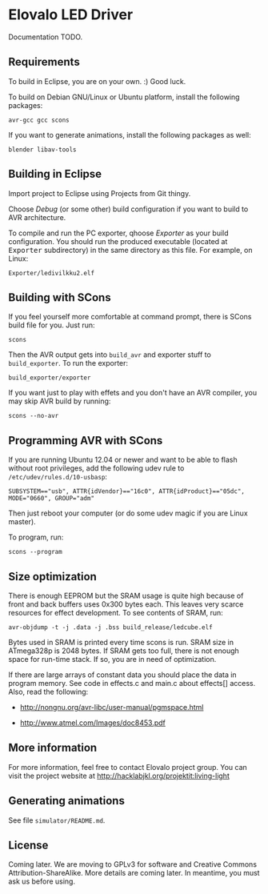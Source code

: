 <!-- -*- mode: markdown; coding: utf-8 -*- -->

# Elovalo LED Driver

Documentation TODO.

## Requirements

To build in Eclipse, you are on your own. :) Good luck.

To build on Debian GNU/Linux or Ubuntu platform, install the following packages:

    avr-gcc gcc scons

If you want to generate animations, install the following packages as well:

    blender libav-tools

## Building in Eclipse

Import project to Eclipse using Projects from Git thingy.

Choose *Debug* (or some other) build configuration if you want to
build to AVR architecture.

To compile and run the PC exporter, qhoose *Exporter* as your build
configuration. You should run the produced executable (located at
<tt>Exporter</tt> subdirectory) in the same directory as this
file. For example, on Linux:

    Exporter/ledivilkku2.elf

## Building with SCons

If you feel yourself more comfortable at command prompt, there is
SCons build file for you. Just run:

    scons

Then the AVR output gets into `build_avr` and exporter stuff to
`build_exporter`. To run the exporter:

    build_exporter/exporter

If you want just to play with effets and you don't have an AVR compiler,
you may skip AVR build by running:

    scons --no-avr

## Programming AVR with SCons

If you are running Ubuntu 12.04 or newer and want to be able to flash without
root privileges, add the following udev rule to `/etc/udev/rules.d/10-usbasp`:

    SUBSYSTEM=="usb", ATTR{idVendor}=="16c0", ATTR{idProduct}=="05dc", MODE="0660", GROUP="adm"

Then just reboot your computer (or do some udev magic if you are Linux master).

To program, run:

    scons --program

## Size optimization

There is enough EEPROM but the SRAM usage is quite high because of
front and back buffers uses 0x300 bytes each. This leaves very scarce
resources for effect development. To see contents of SRAM, run:

    avr-objdump -t -j .data -j .bss build_release/ledcube.elf

Bytes used in SRAM is printed every time scons is run. SRAM size in
ATmega328p is 2048 bytes. If SRAM gets too full, there is not enough
space for run-time stack. If so, you are in need of optimization.

If there are large arrays of constant data you should place the data
in program memory. See code in effects.c and main.c about effects[]
access. Also, read the following:

- http://nongnu.org/avr-libc/user-manual/pgmspace.html

- http://www.atmel.com/Images/doc8453.pdf

## More information

For more information, feel free to contact Elovalo project group. You can visit the project website at http://hacklabjkl.org/projektit:living-light

## Generating animations

See file `simulator/README.md`.

## License

Coming later. We are moving to GPLv3 for software and Creative Commons 
Attribution-ShareAlike. More details are coming later. In meantime, 
you must ask us before using.
